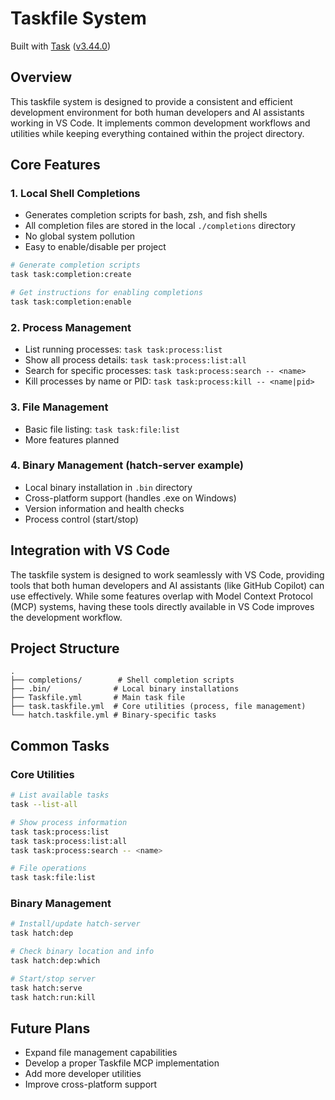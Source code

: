 # Taskfile System

Built with [Task](https://github.com/go-task/task/) ([v3.44.0](https://github.com/go-task/task/releases/tag/v3.44.0))

## Overview

This taskfile system is designed to provide a consistent and efficient development environment for both human developers and AI assistants working in VS Code. It implements common development workflows and utilities while keeping everything contained within the project directory.

## Core Features

### 1. Local Shell Completions
- Generates completion scripts for bash, zsh, and fish shells
- All completion files are stored in the local `./completions` directory
- No global system pollution
- Easy to enable/disable per project

```bash
# Generate completion scripts
task task:completion:create

# Get instructions for enabling completions
task task:completion:enable
```

### 2. Process Management
- List running processes: `task task:process:list`
- Show all process details: `task task:process:list:all`
- Search for specific processes: `task task:process:search -- <name>`
- Kill processes by name or PID: `task task:process:kill -- <name|pid>`

### 3. File Management
- Basic file listing: `task task:file:list`
- More features planned

### 4. Binary Management (hatch-server example)
- Local binary installation in `.bin` directory
- Cross-platform support (handles .exe on Windows)
- Version information and health checks
- Process control (start/stop)

## Integration with VS Code

The taskfile system is designed to work seamlessly with VS Code, providing tools that both human developers and AI assistants (like GitHub Copilot) can use effectively. While some features overlap with Model Context Protocol (MCP) systems, having these tools directly available in VS Code improves the development workflow.

## Project Structure

```
.
├── completions/        # Shell completion scripts
├── .bin/              # Local binary installations
├── Taskfile.yml       # Main task file
├── task.taskfile.yml  # Core utilities (process, file management)
└── hatch.taskfile.yml # Binary-specific tasks
```

## Common Tasks

### Core Utilities
```bash
# List available tasks
task --list-all

# Show process information
task task:process:list
task task:process:list:all
task task:process:search -- <name>

# File operations
task task:file:list
```

### Binary Management
```bash
# Install/update hatch-server
task hatch:dep

# Check binary location and info
task hatch:dep:which

# Start/stop server
task hatch:serve
task hatch:run:kill
```

## Future Plans

- Expand file management capabilities
- Develop a proper Taskfile MCP implementation
- Add more developer utilities
- Improve cross-platform support

